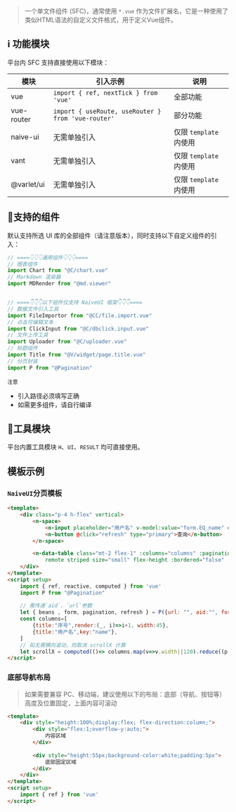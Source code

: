 > 一个单文件组件 (SFC)，通常使用 `*.vue` 作为文件扩展名，它是一种使用了类似HTML语法的自定义文件格式，用于定义Vue组件。

## ℹ️ 功能模块

平台内 SFC 支持直接使用以下模块：

模块|引入示例|说明
-|-|-
vue|`import { ref, nextTick } from 'vue'`|全部功能
vue-router|`import { useRoute, useRouter } from 'vue-router'`|部分功能
naive-ui|无需单独引入|仅限 `template` 内使用
vant|无需单独引入|仅限 `template` 内使用
@varlet/ui|无需单独引入|仅限 `template` 内使用

## 🔣支持的组件

默认支持所选 UI 库的全部组件（请注意版本），同时支持以下自定义组件的引入：

```javascript
// ====👇👇👇通用组件👇👇👇====
// 图表组件
import Chart from "@C/chart.vue"
// Markdown 渲染器
import MDRender from "@md.viewer"


// ====👇👇👇以下组件仅支持 NaiveUI 框架👇👇👇====
// 数据文件引入工具
import FileImportor from "@CC/file.import.vue"
// 点击可编辑文本
import ClickInput from "@C/dbclick.input.vue"
// 文件上传工具
import Uploader from "@C/uploader.vue"
// 标题组件
import Title from "@V/widget/page.title.vue"
// 分页封装
import P from "@Pagination"
```

`注意`

* 引入路径必须填写正确
* 如需更多组件，请自行编译

## 🔧工具模块

平台内置工具模块 `H`、`UI`、`RESULT` 均可直接使用。

## 模板示例

### `NaiveUI`分页模板

```html
<template>
    <div class="p-4 h-flex" vertical>
        <n-space>
            <n-input placeholder="用户名" v-model:value="form.EQ_name" clearable></n-input>
            <n-button @click="refresh" type="primary">查询</n-button>
        </n-space>

        <n-data-table class="mt-2 flex-1" :columns="columns" :pagination="pagination" :loading="pagination.loading" :data="beans"
            remote striped size="small" flex-height :bordered="false" :scroll-x="scrollX" />
    </div>
</template>
<script setup>
    import { ref, reactive, computed } from 'vue'
    import P from "@Pagination"
    
    // 需传递`aid`、`url`参数
    let { beans , form, pagination, refresh } = P({url: "", aid:"", form:{ EQ_name:"" }})
    const columns=[
        {title:"序号",render:(_, i)=>i+1, width:45},
        {title:"用户名",key:"name"},
    ]
    // 如无需横向滚动，则取消 scrollX 计算
    let scrollX = computed(()=> columns.map(v=>v.width||120).reduce((p,c)=> p+c))
</script>
```

### 底部导航布局
> 如果需要兼容 PC、移动端，建议使用以下的布局：底部（导航、按钮等）高度及位置固定，上面内容可滚动

```html
<template>
    <div style="height:100%;display:flex; flex-direction:column;">
        <div style="flex:1;overflow-y:auto;">
            内容区域
        </div>
        
        <div style="height:55px;background-color:white;padding:5px">
            底部固定区域
        </div>
    </div>
</template>
<script setup>
    import { ref } from 'vue'
</script>
```
